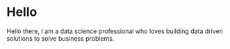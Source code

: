 # Hello

Hello there,
I am a data science professional who loves building data driven solutions to solve business problems. 
